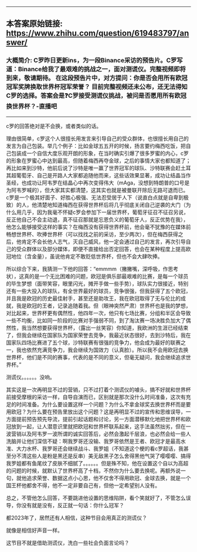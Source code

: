 ----------------------------------------
## 本答案原始链接: https://www.zhihu.com/question/619483797/answer/
### 大概简介: C罗昨日更新ins，为一段Binance采访的预告片。C罗写道：Binance给我了最艰难的挑战之一，面对测谎仪。完整视频即将到来，敬请期待。 在这段预告片中，对方提问：你是否会用所有欧冠冠军奖牌换取世界杯冠军荣誉？ 目前完整视频还未公布，还无法得知C罗的选择。答案会是❓C罗接受测谎仪挑战，被问是否愿用所有欧冠换世界杯？-直播吧
----------------------------------------
c罗的回答绝对是不会换，或者类似的话。

理由很简单，c罗这个人很擅长用发言来引导自己的受众群体，也很擅长用自己的发言为自己包装。举几个例子：比如金球五五开的时候，扬言要约梅西吃饭，把自己包装成一个自信大度乐观开朗的形象，在当时确实引爆了很多罗蜜的内心，c罗的形象在罗蜜心中达到最高，但随着梅西再夺金球，之后的事情大家也都知道了；再比如来到沙特，他前后说了沙特是唯一赢了世界冠军的球队、沙特联赛会赶土耳其超葡萄牙、自己是开路人大家都追随他而来，这些话效果显著，成功让结晶当作圣经，也成功让阿韦罗在结晶心中再次变得伟大（mAga，没想到特朗普的口号是为阿韦罗喊的），但大家其实都清楚，这其实也就是被曼联开除后无路可退而已。c罗是一个极其好面子、好胜心极强、无法忍受居于人下（说直白点就是自卑到极致）的人，他清楚地知道梅西在获得世界杯后将几乎彻底关闭自己逆袭的大门（为什么用几乎，因为我毫不怀疑c罗会参加下一届世界杯，葡萄牙征召不征召另说，反正他自己不会主动退，真不征召那就是忘恩负义的葡萄牙人，反正优势在我），他怎么能够接受这样的事实？在梅西没有获得世界杯前，他会毫不犹豫的在媒体前畅想世界杯、吹捧世界杯（可以找找之前的采访，至少两次），但在梅西获得之后，他肯定不会长他人志气，灭自己威风，他一定会通过自己的发言，再次引导自己的受众群体以及部分媒体，即便不直接给出否定回答，也会在某种程度上提高欧冠地位（含金量），虽说他肯定不敢贬低世界杯，但也不会大肆吹捧。

所以综合下来，我猜测一下他的回答：“emmmm（撇撇嘴，深呼吸，作思考状），这真的是一个无比困难的问题，欧冠是俱乐部最艰难的比赛，是每一个球员的毕生梦想（面带笑容，眼里闪光，摊开手做一些手势），球队实力很接近，特别还有一些大投入的球队，有全世界最好的球员，竞争很强，但我获得了五个欧冠，并且我是欧冠的历史最佳射手，甚至还是助攻王，我在欧冠取得了无与伦比的成就，我是欧冠的王者，记录追随着我。但（眼神突然严肃）世界杯也是我的梦想，对比起来，世界杯更有偶然性，他四年一次，他只有七场比赛，分组和半区会导致一些不均衡，比如同一阶段的比赛对手强弱不同，到了淘汰赛一场决胜负加大了偶然性，我当然想要获得世界杯，（露出一丝笑容）你知道，我欧洲的生涯已经结束了，但我会继续在国家队为国家荣誉去竞争，我最近状态很好，去到沙特后，我在国家队四场比赛进了五个球，沙特联赛有很强的竞争力，他会成为最好的联赛之一，我也依然充满竞争力，我会继续为国效力（认真脸）。所以我不会用欧冠去换世界杯，他们是不同的赛事，代表的是不同的意义，但毫无疑问，我会继续追求世界杯。”

测谎仪。。。。。。没响。

其实这是一次再明显不过的营销，只不过打着个测谎仪的噱头，搞不好就和世界杯前接受摩根的采访一样，自导自演而已，区别就是那次没什么时间准备，这次有充足的时间准备。为什么要设置这样一个问题？为什么不拿金球奖去换世界杯而是要用欧冠？为什么要在预告里放出这个问题？这是再明显不过的宣传和思维误导，一方面提前预告预先导流，提前引起话题和讨论，另一方面潜移默化地把世界杯和欧冠放到一起，让人潜意识里就把欧冠和世界杯联系起来，这手法虽然拙劣，但在一波营销以及阿韦罗一波所谓的诚实回答后，必然会激起千层浪，也必然会给一些人洗脑并让他们深信不疑：啊我罗哥还没输、我罗哥依然是王者、欧冠才是最高水准、大力水杯、我罗哥还会继续战斗、我罗姐（不知道这个梗的看c罗超话，我甚至分不清这些人是粉是黑还是反串）美无敌黑子怎么舍得黑他气哭了嘤嘤嘤、搞得我罗姐都有鱼尾纹了皮肤不细腻了。。。。。。但是殊不知，他在设置这个自以为高超的问题的时候，就默认了世界杯高了十档，不然你为什么要去换呢。再额外说一句，就他追求荣誉、数据这点小心思，他不仅舍不得用欧冠、金球去换，就是一个国王杯他都舍不得，他不一定非要自己有，但他一定希望别人没有。

总之，不管他怎么回答，不要跳进他设置的思维陷阱，看个笑就好了，不管怎么误导，你没有就是没有，反正就一句话：你什么冠军？

都2023年了，居然还有人相信，这种节目会用真正的测谎仪？

就像是相信好声音一样。

这节目不就是借助测谎仪，洗白一些社会负面言论吗？